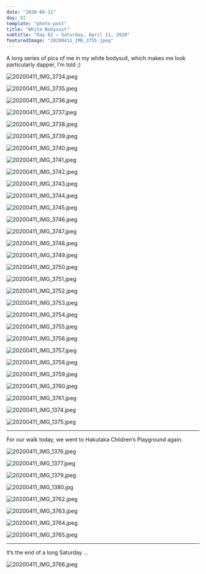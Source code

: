 ```yaml
---
date: "2020-04-11"
day: 82
template: "photo-post"
title: "White Bodysuit"
subtitle: "Day 82 – Saturday, April 11, 2020"
featuredImage: "20200411_IMG_3755.jpeg"
---
```


A long series of pics of me in my white bodysuit, which makes me look particularly dapper, I’m told ;)

![20200411_IMG_3734.jpeg](20200411_IMG_3734.jpeg)

![20200411_IMG_3735.jpeg](20200411_IMG_3735.jpeg)

![20200411_IMG_3736.jpeg](20200411_IMG_3736.jpeg)

![20200411_IMG_3737.jpeg](20200411_IMG_3737.jpeg)

![20200411_IMG_3738.jpeg](20200411_IMG_3738.jpeg)

![20200411_IMG_3739.jpeg](20200411_IMG_3739.jpeg)

![20200411_IMG_3740.jpeg](20200411_IMG_3740.jpeg)

![20200411_IMG_3741.jpeg](20200411_IMG_3741.jpeg)

![20200411_IMG_3742.jpeg](20200411_IMG_3742.jpeg)

![20200411_IMG_3743.jpeg](20200411_IMG_3743.jpeg)

![20200411_IMG_3744.jpeg](20200411_IMG_3744.jpeg)

![20200411_IMG_3745.jpeg](20200411_IMG_3745.jpeg)

![20200411_IMG_3746.jpeg](20200411_IMG_3746.jpeg)

![20200411_IMG_3747.jpeg](20200411_IMG_3747.jpeg)

![20200411_IMG_3748.jpeg](20200411_IMG_3748.jpeg)

![20200411_IMG_3749.jpeg](20200411_IMG_3749.jpeg)

![20200411_IMG_3750.jpeg](20200411_IMG_3750.jpeg)

![20200411_IMG_3751.jpeg](20200411_IMG_3751.jpeg)

![20200411_IMG_3752.jpeg](20200411_IMG_3752.jpeg)

![20200411_IMG_3753.jpeg](20200411_IMG_3753.jpeg)

![20200411_IMG_3754.jpeg](20200411_IMG_3754.jpeg)

![20200411_IMG_3755.jpeg](20200411_IMG_3755.jpeg)

![20200411_IMG_3756.jpeg](20200411_IMG_3756.jpeg)

![20200411_IMG_3757.jpeg](20200411_IMG_3757.jpeg)

![20200411_IMG_3758.jpeg](20200411_IMG_3758.jpeg)

![20200411_IMG_3759.jpeg](20200411_IMG_3759.jpeg)

![20200411_IMG_3760.jpeg](20200411_IMG_3760.jpeg)

![20200411_IMG_3761.jpeg](20200411_IMG_3761.jpeg)

![20200411_IMG_1374.jpeg](20200411_IMG_1374.jpeg)

![20200411_IMG_1375.jpeg](20200411_IMG_1375.jpeg)

<hr />

For our walk today, we went to Hakutaka Children’s Playground again.

![20200411_IMG_1376.jpeg](20200411_IMG_1376.jpeg)

![20200411_IMG_1377.jpeg](20200411_IMG_1377.jpeg)

![20200411_IMG_1379.jpeg](20200411_IMG_1379.jpeg)

![20200411_IMG_1380.jpg](20200411_IMG_1380.jpg)

![20200411_IMG_3762.jpeg](20200411_IMG_3762.jpeg)

![20200411_IMG_3763.jpeg](20200411_IMG_3763.jpeg)

![20200411_IMG_3764.jpeg](20200411_IMG_3764.jpeg)

![20200411_IMG_3765.jpeg](20200411_IMG_3765.jpeg)

<hr />

It’s the end of a long Saturday …

![20200411_IMG_3766.jpeg](20200411_IMG_3766.jpeg)
